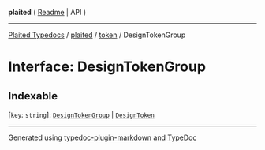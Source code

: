**plaited** ( [Readme](../../README.md) \| API )

***

[Plaited Typedocs](../../../modules.md) / [plaited](../../modules.md) / [token](../README.md) / DesignTokenGroup

# Interface: DesignTokenGroup

## Indexable

 \[`key`: `string`\]: [`DesignTokenGroup`](DesignTokenGroup.md) \| [`DesignToken`](../type-aliases/DesignToken.md)

***

Generated using [typedoc-plugin-markdown](https://www.npmjs.com/package/typedoc-plugin-markdown) and [TypeDoc](https://typedoc.org/)
